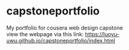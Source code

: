 # capstoneportfolio
My portfolio for cousera web design capstone
<br>
view the webpage via this link: https://luoyu-uwu.github.io/capstoneportfolio/index.html
